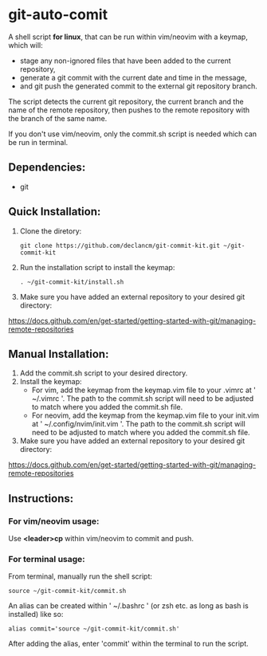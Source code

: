 # git-auto-comit
A shell script **for linux**, that can be run within vim/neovim with a keymap, which will:
- stage any non-ignored files that have been added to the current repository,
- generate a git commit with the current date and time in the message,
- and git push the generated commit to the external git repository branch.

The script detects the current git repository, the current branch and the name of the remote repository, then pushes to the remote repository with the branch of the same name.

If you don't use vim/neovim, only the commit.sh script is needed which can be run in terminal.

## Dependencies:
- git

## Quick Installation:
1. Clone the diretory:

       git clone https://github.com/declancm/git-commit-kit.git ~/git-commit-kit

2. Run the installation script to install the keymap:

       . ~/git-commit-kit/install.sh

3. Make sure you have added an external repository to your desired git directory:

https://docs.github.com/en/get-started/getting-started-with-git/managing-remote-repositories

## Manual Installation:
1. Add the commit.sh script to your desired directory.
2. Install the keymap:
    - For vim, add the keymap from the keymap.vim file to your .vimrc at ' ~/.vimrc '. The path to the commit.sh script will need to be adjusted to match where you added the commit.sh file.
    - For neovim, add the keymap from the keymap.vim file to your init.vim at ' ~/.config/nvim/init.vim '. The path to the commit.sh script will need to be adjusted to match where you added the commit.sh file.
3. Make sure you have added an external repository to your desired git directory:

https://docs.github.com/en/get-started/getting-started-with-git/managing-remote-repositories

## Instructions:

### For vim/neovim usage:

Use **\<leader\>cp** within vim/neovim to commit and push.

### For terminal usage:

From terminal, manually run the shell script:

    source ~/git-commit-kit/commit.sh

An alias can be created within ' ~/.bashrc ' (or zsh etc. as long as bash is installed) like so:

    alias commit='source ~/git-commit-kit/commit.sh'

After adding the alias, enter 'commit' within the terminal to run the script.
